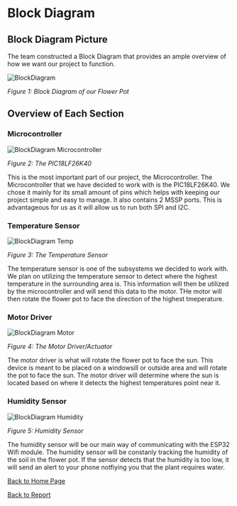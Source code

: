 # Block Diagram

## Block Diagram Picture

The team constructed a Block Diagram that provides an ample overview of how we want our project to function.

![BlockDiagram](https://github.com/Team207-S2024/team207-s2024/assets/152089525/1afb00d2-32d5-43ba-bf59-3c1db267d4e1)

_Figure 1: Block Diagram of our Flower Pot_

## Overview of Each Section

### Microcontroller
![BlockDiagram Microcontroller](https://github.com/Team207-S2024/team207-s2024/assets/152089525/f1619ad7-2013-472d-91ab-15c4dad73b37)

_Figure 2: The PIC18LF26K40_

This is the most important part of our project, the Microcontroller. The Microcontroller that we have decided to work with is the PIC18LF26K40. We chose it mainly for its small amount of pins which helps with keeping our project simple and easy to manage. It also contains 2 MSSP ports. This is advantageous for us as it will allow us to run both SPI and I2C.

### Temperature Sensor
![BlockDiagram Temp](https://github.com/Team207-S2024/team207-s2024/assets/152089525/7023ac8d-8633-4e55-8bba-719a3fe40e27)

_Figure 3: The Temperature Sensor_

The temperature sensor is one of the subsystems we decided to work with. We plan on utilizing the temperature sensor to detect where the highest temperature in the surrounding area is. This information will then be utilized by the microcontroller and will send this data to the motor. THe motor will then rotate the flower pot to face the direction of the highest tmeperature. 

### Motor Driver

![BlockDiagram Motor](https://github.com/Team207-S2024/team207-s2024/assets/152089525/bcd235ba-eb89-4bd4-a68d-7227c8c0c474)

_Figure 4: The Motor Driver/Actuator_

The motor driver is what will rotate the flower pot to face the sun. This device is meant to be placed on a windowsill or outside area and will rotate the pot to face the sun. The motor driver will determine where the sun is located based on where it detects the highest temperatures point near it. 

### Humidity Sensor

![BlockDiagram Humidity](https://github.com/Team207-S2024/team207-s2024/assets/152089525/7d407237-c929-4fe0-83a2-43b559c05d77)

_Figure 5: Humidity Sensor_

The humidity sensor will be our main way of communicating with the ESP32 Wifi module. The humidity sensor will be constanly tracking the humidity of the soil in the flower pot. If the sensor detects that the humidity is too low, it will send an alert to your phone notfiying you that the plant requires water.

[Back to Home Page](/team207-s2024)

[Back to Report](report)

